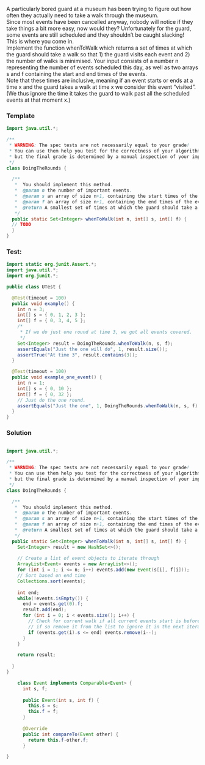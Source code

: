 A particularly bored guard at a museum has been trying to figure out how often they actually need to take a walk through the museum.    
Since most events have been cancelled anyway, nobody will notice if they take things a bit more easy, now would they? Unfortunately for the guard, some events are still scheduled and they shouldn’t be caught slacking!  
This is where you come in.  
Implement the function whenToWalk which returns a set of times at which the guard should take a walk so that 1) the guard visits each event and 2) the number of walks is minimised.
Your input consists of a number n representing the number of events scheduled this day, as well as two arrays s and f containing the start and end times of the events.   
Note that these times are inclusive, meaning if an event starts or ends at a time x and the guard takes a walk at time x we consider this event “visited”. (We thus ignore the time it takes the guard to walk past all the scheduled events at that moment x.)

### Template
```java
import java.util.*;

/**
 * WARNING: The spec tests are not necessarily equal to your grade!
 * You can use them help you test for the correctness of your algorithm,
 * but the final grade is determined by a manual inspection of your implementation.
 */
class DoingTheRounds {

  /**
   *  You should implement this method.
   *  @param n the number of important events.
   *  @param s an array of size n+1, containing the start times of the events s_1 through s_n. You should ignore s[0].
   *  @param f an array of size n+1, containing the end times of the events f_1 through f_n. You should ignore f[0].
   *  @return A smallest set of times at which the guard should take a walk to check in on all important events.
   */
  public static Set<Integer> whenToWalk(int n, int[] s, int[] f) {
  // TODO
  }
}

```

### Test:
```java
import static org.junit.Assert.*;
import java.util.*;
import org.junit.*;

public class UTest {

  @Test(timeout = 100)
  public void example() {
    int n = 3;
    int[] s = { 0, 1, 2, 3 };
    int[] f = { 0, 3, 4, 5 };
    /*
     * If we do just one round at time 3, we got all events covered.
     */
    Set<Integer> result = DoingTheRounds.whenToWalk(n, s, f);
    assertEquals("Just the one will do", 1, result.size());
    assertTrue("At time 3", result.contains(3));
  }

  @Test(timeout = 100)
  public void example_one_event() {
    int n = 1;
    int[] s = { 0, 10 };
    int[] f = { 0, 32 };
    // Just do the one round.
    assertEquals("Just the one", 1, DoingTheRounds.whenToWalk(n, s, f).size());
  }
}
```

### Solution
```java

import java.util.*;

/**
 * WARNING: The spec tests are not necessarily equal to your grade!
 * You can use them help you test for the correctness of your algorithm,
 * but the final grade is determined by a manual inspection of your implementation.
 */
class DoingTheRounds {

  /**
   *  You should implement this method.
   *  @param n the number of important events.
   *  @param s an array of size n+1, containing the start times of the events s_1 through s_n. You should ignore s[0].
   *  @param f an array of size n+1, containing the end times of the events f_1 through f_n. You should ignore f[0].
   *  @return A smallest set of times at which the guard should take a walk to check in on all important events.
   */
  public static Set<Integer> whenToWalk(int n, int[] s, int[] f) {
    Set<Integer> result = new HashSet<>();
    
    // Create a list of event objects to iterate through
    ArrayList<Event> events = new ArrayList<>();
    for (int i = 1; i <= n; i++) events.add(new Event(s[i], f[i]));
    // Sort based on end time
    Collections.sort(events);
    
    int end;
    while(!events.isEmpty()) {
      end = events.get(0).f;
      result.add(end);
      for (int i = 0; i < events.size(); i++) {
        // Check for current walk if all current events start is before the last end, 
        // if so remove it from the list to ignore it in the next iteration
        if (events.get(i).s <= end) events.remove(i--);
      }
    }

    return result;
  
  }
}

    class Event implements Comparable<Event> {
      int s, f;
      
      public Event(int s, int f) {
        this.s = s;
        this.f = f;
      }
      
      @Override
      public int compareTo(Event other) {
        return this.f-other.f;
      }

}

```
